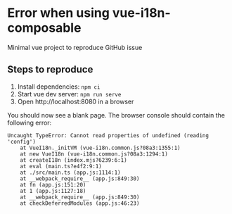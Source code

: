# Error when using vue-i18n-composable

Minimal vue project to reproduce GitHub issue

## Steps to reproduce
1. Install dependencies: `npm ci`
2. Start vue dev server: `npm run serve`
3. Open http://localhost:8080 in a browser

You should now see a blank page. The browser console should contain the following error:
```
Uncaught TypeError: Cannot read properties of undefined (reading 'config')
    at VueI18n._initVM (vue-i18n.common.js?08a3:1355:1)
    at new VueI18n (vue-i18n.common.js?08a3:1294:1)
    at createI18n (index.mjs?6239:6:1)
    at eval (main.ts?e4f2:9:1)
    at ./src/main.ts (app.js:1114:1)
    at __webpack_require__ (app.js:849:30)
    at fn (app.js:151:20)
    at 1 (app.js:1127:18)
    at __webpack_require__ (app.js:849:30)
    at checkDeferredModules (app.js:46:23)
```
